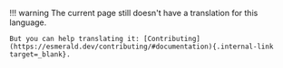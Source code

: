 !!! warning
    The current page still doesn't have a translation for this language.

    But you can help translating it: [Contributing](https://esmerald.dev/contributing/#documentation){.internal-link target=_blank}.